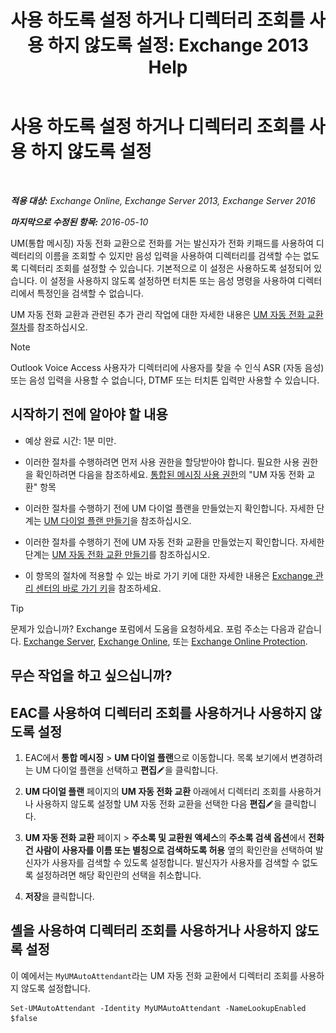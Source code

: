 ﻿---
title: '사용 하도록 설정 하거나 디렉터리 조회를 사용 하지 않도록 설정: Exchange 2013 Help'
TOCTitle: 사용 하도록 설정 하거나 디렉터리 조회를 사용 하지 않도록 설정
ms:assetid: c0768815-8578-4385-8d4c-7d1e40304cec
ms:mtpsurl: https://technet.microsoft.com/ko-kr/library/Ee423557(v=EXCHG.150)
ms:contentKeyID: 52057964
ms.date: 05/22/2018
mtps_version: v=EXCHG.150
ms.translationtype: MT
---

# 사용 하도록 설정 하거나 디렉터리 조회를 사용 하지 않도록 설정

 

_**적용 대상:** Exchange Online, Exchange Server 2013, Exchange Server 2016_

_**마지막으로 수정된 항목:** 2016-05-10_

UM(통합 메시징) 자동 전화 교환으로 전화를 거는 발신자가 전화 키패드를 사용하여 디렉터리의 이름을 조회할 수 있지만 음성 입력을 사용하여 디렉터리를 검색할 수는 없도록 디렉터리 조회를 설정할 수 있습니다. 기본적으로 이 설정은 사용하도록 설정되어 있습니다. 이 설정을 사용하지 않도록 설정하면 터치톤 또는 음성 명령을 사용하여 디렉터리에서 특정인을 검색할 수 없습니다.

UM 자동 전화 교환과 관련된 추가 관리 작업에 대한 자세한 내용은 [UM 자동 전화 교환 절차](um-auto-attendant-procedures-exchange-2013-help.md)를 참조하십시오.


> [!NOTE]
> Outlook Voice Access 사용자가 디렉터리에 사용자를 찾을 수 인식 ASR (자동 음성) 또는 음성 입력을 사용할 수 없습니다, DTMF 또는 터치톤 입력만 사용할 수 있습니다.



## 시작하기 전에 알아야 할 내용

  - 예상 완료 시간: 1분 미만.

  - 이러한 절차를 수행하려면 먼저 사용 권한을 할당받아야 합니다. 필요한 사용 권한을 확인하려면 다음을 참조하세요. [통합된 메시징 사용 권한](unified-messaging-permissions-exchange-2013-help.md)의 "UM 자동 전화 교환" 항목

  - 이러한 절차를 수행하기 전에 UM 다이얼 플랜을 만들었는지 확인합니다. 자세한 단계는 [UM 다이얼 플랜 만들기](create-a-um-dial-plan-exchange-2013-help.md)을 참조하십시오.

  - 이러한 절차를 수행하기 전에 UM 자동 전화 교환을 만들었는지 확인합니다. 자세한 단계는 [UM 자동 전화 교환 만들기](create-a-um-auto-attendant-exchange-2013-help.md)를 참조하십시오.

  - 이 항목의 절차에 적용할 수 있는 바로 가기 키에 대한 자세한 내용은 [Exchange 관리 센터의 바로 가기 키](keyboard-shortcuts-in-the-exchange-admin-center-exchange-online-protection-help.md)을 참조하세요.


> [!TIP]
> 문제가 있습니까? Exchange 포럼에서 도움을 요청하세요. 포럼 주소는 다음과 같습니다. <A href="https://go.microsoft.com/fwlink/p/?linkid=60612">Exchange Server</A>, <A href="https://go.microsoft.com/fwlink/p/?linkid=267542">Exchange Online</A>, 또는 <A href="https://go.microsoft.com/fwlink/p/?linkid=285351">Exchange Online Protection</A>.



## 무슨 작업을 하고 싶으십니까?

## EAC를 사용하여 디렉터리 조회를 사용하거나 사용하지 않도록 설정

1.  EAC에서 **통합 메시징** \> **UM 다이얼 플랜**으로 이동합니다. 목록 보기에서 변경하려는 UM 다이얼 플랜을 선택하고 **편집**![편집 아이콘](images/JJ218640.6f53ccb2-1f13-4c02-bea0-30690e6ea71d(EXCHG.150).gif "편집 아이콘")을 클릭합니다.

2.  **UM 다이얼 플랜** 페이지의 **UM 자동 전화 교환** 아래에서 디렉터리 조회를 사용하거나 사용하지 않도록 설정할 UM 자동 전화 교환을 선택한 다음 **편집**![편집 아이콘](images/JJ218640.6f53ccb2-1f13-4c02-bea0-30690e6ea71d(EXCHG.150).gif "편집 아이콘")을 클릭합니다.

3.  **UM 자동 전화 교환** 페이지 \> **주소록 및 교환원 액세스**의 **주소록 검색 옵션**에서 **전화 건 사람이 사용자를 이름 또는 별칭으로 검색하도록 허용** 옆의 확인란을 선택하여 발신자가 사용자를 검색할 수 있도록 설정합니다. 발신자가 사용자를 검색할 수 없도록 설정하려면 해당 확인란의 선택을 취소합니다.

4.  **저장**을 클릭합니다.

## 셸을 사용하여 디렉터리 조회를 사용하거나 사용하지 않도록 설정

이 예에서는 `MyUMAutoAttendant`라는 UM 자동 전화 교환에서 디렉터리 조회를 사용하지 않도록 설정합니다.

    Set-UMAutoAttendant -Identity MyUMAutoAttendant -NameLookupEnabled $false

